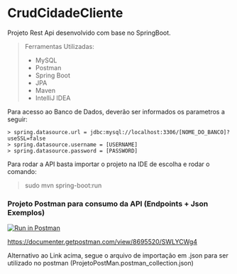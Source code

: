 # CrudCidadeCliente
Projeto Rest Api desenvolvido com base no SpringBoot.

> Ferramentas Utilizadas:
>
> - MySQL
> - Postman
> - Spring Boot
> - JPA 
> - Maven
> - IntelliJ IDEA
>

Para acesso ao Banco de Dados, deverão ser informados os parametros a seguir:
    
    > spring.datasource.url = jdbc:mysql://localhost:3306/[NOME_DO_BANCO]?useSSL=false
    > spring.datasource.username = [USERNAME]
    > spring.datasource.password = [PASSWORD]

Para rodar a API basta importar o projeto na IDE de escolha e rodar o comando:
> sudo mvn spring-boot:run


### Projeto Postman para consumo da API (Endpoints + Json Exemplos)
[![Run in Postman](https://run.pstmn.io/button.svg)](https://app.getpostman.com/run-collection/b7b8aeea2086c8aba7e4)

https://documenter.getpostman.com/view/8695520/SWLYCWg4

Alternativo ao Link acima, segue o arquivo de importação em .json para ser utilizado no postman (ProjetoPostMan.postman_collection.json)
